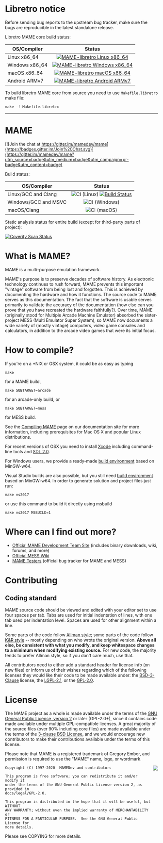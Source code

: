 # **Libretro notice** #

Before sending bug reports to the upstream bug tracker, make sure the bugs are reproducible in the latest standalone release.

Libretro MAME core build status:

| OS/Compiler           | Status        |
| --------------------- |:-------------:|
| Linux x86_64 | [![MAME-libretro Linux x86_64](https://github.com/libretro/mame/workflows/MAME-libretro%20Linux%20x86_64/badge.svg)](https://github.com/libretro/mame/releases/download/Linux_64-bit/mame_libretro.so.zip) |
| Windows x86_64 | [![MAME-libretro Windows x86_64](https://github.com/libretro/mame/workflows/MAME-libretro%20Windows%20x86_64/badge.svg)](https://github.com/libretro/mame/releases/download/Windows_64-bit/mame_libretro.dll.zip) |
| macOS x86_64 | [![MAME-libretro macOS x86_64](https://github.com/libretro/mame/workflows/MAME-libretro%20macOS%20x86_64/badge.svg)](https://github.com/libretro/mame/releases/download/macOS-x86_64/mame_libretro.dylib.zip) |
| Android ARMv7 | [![MAME-libretro Android ARMv7](https://github.com/libretro/mame/workflows/MAME-libretro%20Android%20ARMv7/badge.svg)](https://github.com/libretro/mame/releases/download/Android_ARMv7/mame_libretro_android.so.zip) |

To build libretro MAME core from source you need to use `Makefile.libretro` make file:

```
make -f Makefile.libretro
```

--------

# **MAME** #

[![Join the chat at https://gitter.im/mamedev/mame](https://badges.gitter.im/Join%20Chat.svg)](https://gitter.im/mamedev/mame?utm_source=badge&utm_medium=badge&utm_campaign=pr-badge&utm_content=badge)

Build status:

| OS/Compiler   | Status        | 
| ------------- |:-------------:| 
| Linux/GCC and Clang | ![CI (Linux)](https://github.com/mamedev/mame/workflows/CI%20(Linux)/badge.svg) [![Build Status](https://travis-ci.org/mamedev/mame.svg?branch=master)](https://travis-ci.org/mamedev/mame) |
| Windows/GCC and MSVC | ![CI (Windows)](https://github.com/mamedev/mame/workflows/CI%20(Windows)/badge.svg) |
| macOS/Clang | ![CI (macOS)](https://github.com/mamedev/mame/workflows/CI%20(macOS)/badge.svg) |

Static analysis status for entire build (except for third-party parts of project):

[![Coverity Scan Status](https://scan.coverity.com/projects/5727/badge.svg?flat=1)](https://scan.coverity.com/projects/mame-emulator)

What is MAME?
=============

MAME is a multi-purpose emulation framework.

MAME's purpose is to preserve decades of software history. As electronic technology continues to rush forward, MAME prevents this important "vintage" software from being lost and forgotten. This is achieved by documenting the hardware and how it functions. The source code to MAME serves as this documentation. The fact that the software is usable serves primarily to validate the accuracy of the documentation (how else can you prove that you have recreated the hardware faithfully?). Over time, MAME (originally stood for Multiple Arcade Machine Emulator) absorbed the sister-project MESS (Multi Emulator Super System), so MAME now documents a wide variety of (mostly vintage) computers, video game consoles and calculators, in addition to the arcade video games that were its initial focus.

How to compile?
===============

If you're on a *NIX or OSX system, it could be as easy as typing

```
make
```

for a MAME build,

```
make SUBTARGET=arcade
```

for an arcade-only build, or

```
make SUBTARGET=mess
```

for MESS build.

See the [Compiling MAME](http://docs.mamedev.org/initialsetup/compilingmame.html) page on our documentation site for more information, including prerequisites for Mac OS X and popular Linux distributions.

For recent versions of OSX you need to install [Xcode](https://developer.apple.com/xcode/) including command-line tools and [SDL 2.0](https://www.libsdl.org/download-2.0.php).

For Windows users, we provide a ready-made [build environment](http://mamedev.org/tools/) based on MinGW-w64.

Visual Studio builds are also possible, but you still need [build environment](http://mamedev.org/tools/) based on MinGW-w64.
In order to generate solution and project files just run:

```
make vs2017
```
or use this command to build it directly using msbuild

```
make vs2017 MSBUILD=1
```


Where can I find out more?
=============

* [Official MAME Development Team Site](http://mamedev.org/) (includes binary downloads, wiki, forums, and more)
* [Official MESS Wiki](http://mess.redump.net/)
* [MAME Testers](http://mametesters.org/) (official bug tracker for MAME and MESS)


Contributing
=============

## Coding standard

MAME source code should be viewed and edited with your editor set to use four spaces per tab. Tabs are used for initial indentation of lines, with one tab used per indentation level. Spaces are used for other alignment within a line.

Some parts of the code follow [Allman style](https://en.wikipedia.org/wiki/Indent_style#Allman_style); some parts of the code follow [K&R style](https://en.wikipedia.org/wiki/Indent_style#K.26R_style) -- mostly depending on who wrote the original version. **Above all else, be consistent with what you modify, and keep whitespace changes to a minimum when modifying existing source.** For new code, the majority tends to prefer Allman style, so if you don't care much, use that.

All contributors need to either add a standard header for license info (on new files) or inform us of their wishes regarding which of the following licenses they would like their code to be made available under: the [BSD-3-Clause](http://opensource.org/licenses/BSD-3-Clause) license, the [LGPL-2.1](http://opensource.org/licenses/LGPL-2.1), or the [GPL-2.0](http://opensource.org/licenses/GPL-2.0).

License
=======
The MAME project as a whole is made available under the terms of the
[GNU General Public License, version 2](http://opensource.org/licenses/GPL-2.0)
or later (GPL-2.0+), since it contains code made available under multiple
GPL-compatible licenses.  A great majority of the source files (over 90%
including core files) are made available under the terms of the
[3-clause BSD License](http://opensource.org/licenses/BSD-3-Clause), and we
would encourage new contributors to make their contributions available under the
terms of this license.

Please note that MAME is a registered trademark of Gregory Ember, and permission
is required to use the "MAME" name, logo, or wordmark.

<a href="http://opensource.org/licenses/GPL-2.0" target="_blank">
<img align="right" src="http://opensource.org/trademarks/opensource/OSI-Approved-License-100x137.png">
</a>

    Copyright (C) 1997-2020  MAMEDev and contributors

    This program is free software; you can redistribute it and/or modify it
    under the terms of the GNU General Public License version 2, as provided in
    docs/legal/GPL-2.0.

    This program is distributed in the hope that it will be useful, but WITHOUT
    ANY WARRANTY; without even the implied warranty of MERCHANTABILITY or
    FITNESS FOR A PARTICULAR PURPOSE.  See the GNU General Public License for
    more details.

Please see COPYING for more details.
